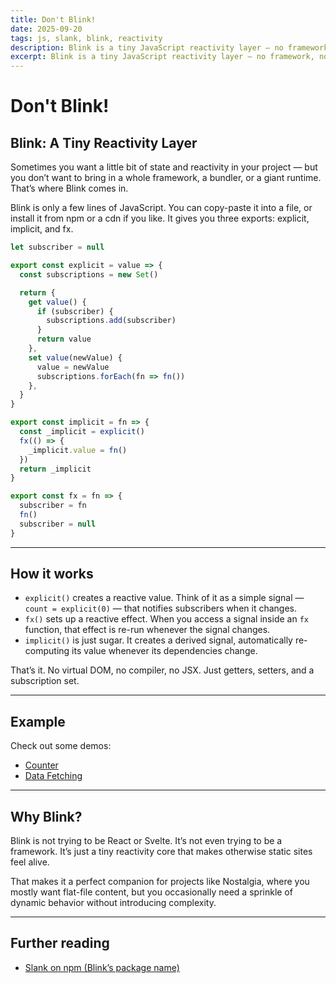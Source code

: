 ```yaml
---
title: Don't Blink!
date: 2025-09-20
tags: js, slank, blink, reactivity
description: Blink is a tiny JavaScript reactivity layer — no framework, no bundler, no virtual DOM. Just signals, effects, and simple state management you can copy-paste into any project.
excerpt: Blink is a tiny JavaScript reactivity layer — no framework, no bundler, no virtual DOM. Just signals, effects, and simple state management you can copy-paste into any project.
---
```


# Don't Blink!

## Blink: A Tiny Reactivity Layer

Sometimes you want a little bit of state and reactivity in your project — but you don’t want to bring in a whole framework, a bundler, or a giant runtime. That’s where Blink comes in.

Blink is only a few lines of JavaScript. You can copy-paste it into a file, or install it from npm or a cdn if you like. It gives you three exports: explicit, implicit, and fx.

```js
let subscriber = null

export const explicit = value => {
  const subscriptions = new Set()

  return {
    get value() {
      if (subscriber) {
        subscriptions.add(subscriber)
      }
      return value
    },
    set value(newValue) {
      value = newValue
      subscriptions.forEach(fn => fn())
    },
  }
}

export const implicit = fn => {
  const _implicit = explicit()
  fx(() => {
    _implicit.value = fn()
  })
  return _implicit
}

export const fx = fn => {
  subscriber = fn
  fn()
  subscriber = null
}
```

---
## How it works
- `explicit()` creates a reactive value.
Think of it as a simple signal — `count = explicit(0)` — that notifies subscribers when it changes.
- `fx()` sets up a reactive effect.
When you access a signal inside an `fx` function, that effect is re-run whenever the signal changes.
- `implicit()` is just sugar. It creates a derived signal, automatically re-computing its value whenever its dependencies change.

That’s it. No virtual DOM, no compiler, no JSX. Just getters, setters, and a subscription set.

---
## Example

Check out some demos:

- [Counter](/about/blink)
- [Data Fetching](/about/fetch)

---

## Why Blink?

Blink is not trying to be React or Svelte. It’s not even trying to be a framework. It’s just a tiny reactivity core that makes otherwise static sites feel alive.

That makes it a perfect companion for projects like Nostalgia, where you mostly want flat-file content, but you occasionally need a sprinkle of dynamic behavior without introducing complexity.

---

## Further reading
- [Slank on npm (Blink’s package name)](https://www.npmjs.com/package/slank)
